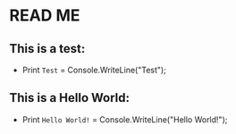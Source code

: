 # READ ME
## This is a test:
- Print `Test` = Console.WriteLine("Test");

## This is a Hello World:
- Print `Hello World!` = Console.WriteLine("Hello World!");

